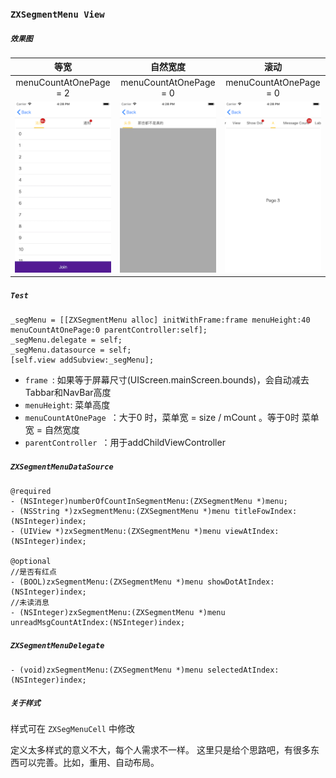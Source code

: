 ### `ZXSegmentMenu View`



#####  `效果图`

|等宽|自然宽度|滚动|
|:----:|:----:|:----:|
|menuCountAtOnePage = 2|menuCountAtOnePage = 0|menuCountAtOnePage = 0|
|![1](https://github.com/iFallen/ZXSegmentMenu/raw/master/image/1.png)|![2](https://github.com/iFallen/ZXSegmentMenu/raw/master/image/2.png)|![3](https://github.com/iFallen/ZXSegmentMenu/raw/master/image/3.png)|

#####  `Test`

```
_segMenu = [[ZXSegmentMenu alloc] initWithFrame:frame menuHeight:40 menuCountAtOnePage:0 parentController:self];
_segMenu.delegate = self;
_segMenu.datasource = self;
[self.view addSubview:_segMenu];
```
- `frame `: 如果等于屏幕尺寸(UIScreen.mainScreen.bounds)，会自动减去Tabbar和NavBar高度
- `menuHeight`: 菜单高度
-  `menuCountAtOnePage `：大于0 时，菜单宽 = size / mCount 。等于0时 菜单宽 = 自然宽度
-  `parentController `：用于addChildViewController

##### `ZXSegmentMenuDataSource`

```
@required
- (NSInteger)numberOfCountInSegmentMenu:(ZXSegmentMenu *)menu;
- (NSString *)zxSegmentMenu:(ZXSegmentMenu *)menu titleFowIndex:(NSInteger)index;
- (UIView *)zxSegmentMenu:(ZXSegmentMenu *)menu viewAtIndex:(NSInteger)index;

@optional
//是否有红点
- (BOOL)zxSegmentMenu:(ZXSegmentMenu *)menu showDotAtIndex:(NSInteger)index;
//未读消息
- (NSInteger)zxSegmentMenu:(ZXSegmentMenu *)menu unreadMsgCountAtIndex:(NSInteger)index;

```

##### `ZXSegmentMenuDelegate`

```
- (void)zxSegmentMenu:(ZXSegmentMenu *)menu selectedAtIndex:(NSInteger)index;
```

#####  `关于样式`

>
样式可在 `ZXSegMenuCell` 中修改
>
定义太多样式的意义不大，每个人需求不一样。
这里只是给个思路吧，有很多东西可以完善。比如，重用、自动布局。